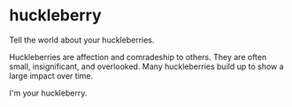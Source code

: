 huckleberry
===========

Tell the world about your huckleberries.

Huckleberries are affection and comradeship to others. They are often small, insignificant, and overlooked. Many huckleberries build up to show a large impact over time.

I'm your huckleberry.
